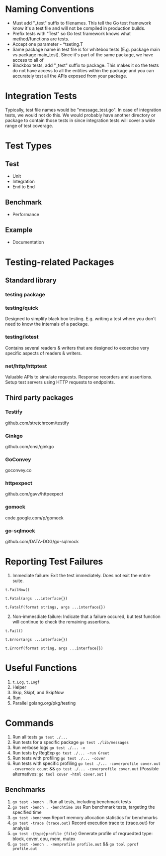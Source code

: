 # Naming Conventions

- Must add "\_test" suffix to filenames. This tell the Go test framework know it's a test file and will not be compiled in production builds.
- Prefix tests with "Test" so Go test framework knows what method/functions are tests.
- Accept one parameter - \*tseting.T
- Same package name in test file is for whitebox tests (E.g. package main vs package main_test). Since it's part of the same package, we have access to all of
- Blackbox tests, add "\_test" suffix to package. This makes it so the tests do not have access to all the entities within the package and you can accurately test all the APIs exposed from your package.

# Integration Tests

Typically, test file names would be "message_test.go". In case of integration tests, we would not do this. We would probably have another directory or package to contain those tests in since integration tests will cover a wide range of test coverage.

# Test Types

## Test

- Unit
- Integration
- End to End

## Benchmark

- Performance

## Example

- Documentation

# Testing-related Packages

## Standard library

### testing package

### testing/quick

Designed to simplify black box testing. E.g. writing a test where you don't need to know the internals of a package.

### testing/iotest

Contains several readers & writers that are designed to excercise very specific aspects of readers & writers.

### net/http/httptest

Valuable APIs to simulate requests. Response recorders and assertions. Setup test servers using HTTP requests to endpoints.

## Third party packages

### Testify

github.com/stretchrcom/testify

### Ginkgo

github.com/onsi/ginkgo

### GoConvey

goconvey.co

### httpexpect

github.com/gavv/httpexpect

### gomock

code.google.com/p/gomock

### go-sqlmock

github.com/DATA-DOG/go-sqlmock

# Reporting Test Failures

1. Immediate failure: Exit the test immediately. Does not exit the entire suite.

```
t.FailNow()

t.Fatal(args ...interface{})

t.Fatalf(format strings, args ...interface{})
```

2. Non-immesdiate failure: Indicate that a failure occured, but test function will continue to check the remaining assertions.

```
t.Fail()

t.Error(args ...interface{})

t.Errorf(format string, args ...interface{})
```

# Useful Functions
1. `t.Log`, `t.Logf`
2. Helper
3. Skip, Skipf, and SkipNow
4. Run
5. Parallel
golang.org/pkg/testing

# Commands

1. Run all tests `go test ./...`
1. Run tests for a specific package `go test ./lib/messages`
1. Run verbose logs `go test ./... -v`
1. Run tests by RegExp `go test ./... -run Greet`
1. Run tests with profiling `go test ./... -cover`
1. Run tests with specific profiling `go test ./... -coverprofile cover.out -covermode count` && `go test ./... -coverprofile cover.out` (Possible alternatives: `go tool cover -html cover.out` )

## Benchmarks
1. `go test -bench .` Run all tests, including benchmark tests
1. `go test -bench . -benchtime 10s` Run benchmark tests, targeting the specified time
1. `go test -benchmem` Report memory allocation statistics for benchmarks
1. `go test -trace {trace.out}` Record execution trace to  {trace.out} for analysis
1. `go test -{type}profile {file}` Generate profile of reqruedted type: block, cover, cpu, mem, mutex
1. `go test -bench . -memprofile profile.out` && `go tool pprof profile.out`
